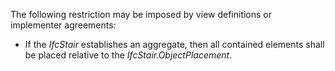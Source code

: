 The following restriction may be imposed by view definitions or implementer agreements:

* If the _IfcStair_ establishes an aggregate, then all contained elements shall be placed relative to the _IfcStair.ObjectPlacement_.